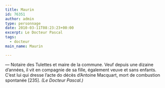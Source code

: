 ```yaml
---
title: Maurin
id: 76351
author: admin
type: personnage
date: 2010-03-11T08:23:23+00:00
excerpt: Le Docteur Pascal
tags:
  - docteur
main_name: Maurin

---
```

— Notaire des Tulettes et maire de la commune. Veuf depuis une dizaine d’années, il vit en compagnie de sa fille, également veuve et sans enfants. C’est lui qui dresse l’acte do décès d’Antoine Macquart, mort de combustion spontanée [235]. _(Le Docteur Pascal.)_